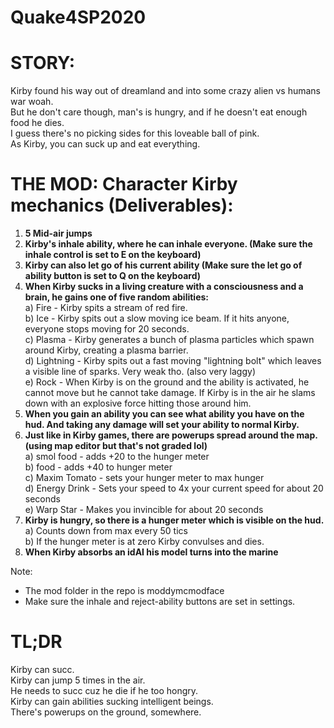 # Quake4SP2020

# STORY:
Kirby found his way out of dreamland and into some crazy alien vs humans war woah. <br />
But he don't care though, man's is hungry, and if he doesn't eat enough food he dies. <br />
I guess there's no picking sides for this loveable ball of pink.<br />
As Kirby, you can suck up and eat everything. <br />

# THE MOD: Character Kirby mechanics (Deliverables):
1) **5 Mid-air jumps**
2) **Kirby's inhale ability, where he can inhale everyone. (Make sure the inhale control is set to E on the keyboard)**
3) **Kirby can also let go of his current ability (Make sure the let go of ability button is set to Q on the keyboard)**
4) **When Kirby sucks in a living creature with a consciousness and a brain, he gains one of five random abilities:**<br />
   a) Fire - Kirby spits a stream of red fire.<br />
   b) Ice - Kirby spits out a slow moving ice beam. If it hits anyone, everyone stops moving for 20 seconds. <br />
   c) Plasma - Kirby generates a bunch of plasma particles which spawn around Kirby, creating a plasma barrier. <br />
   d) Lightning - Kirby spits out a fast moving "lightning bolt" which leaves a visible line of sparks. Very weak tho. (also very laggy)<br /> 
   e) Rock - When Kirby is on the ground and the ability is activated, he cannot move but he cannot take damage. If Kirby is in the air he slams down with an explosive force hitting those around him. <br />
5) **When you gain an ability you can see what ability you have on the hud. And taking any damage will set your ability to normal Kirby.**
6) **Just like in Kirby games, there are powerups spread around the map. (using map editor but that's not graded lol)**<br />
   a) smol food - adds +20 to the hunger meter<br />
   b) food - adds +40 to hunger meter<br />
   c) Maxim Tomato - sets your hunger meter to max hunger<br />
   d) Energy Drink - Sets your speed to 4x your current speed for about 20 seconds<br />
   e) Warp Star - Makes you invincible for about 20 seconds<br />
7) **Kirby is hungry, so there is a hunger meter which is visible on the hud.**<br />
   a) Counts down from max every 50 tics<br />
   b) If the hunger meter is at zero Kirby convulses and dies.<br />
8) **When Kirby absorbs an idAI his model turns into the marine** <br />

Note: 
- The mod folder in the repo is moddymcmodface
- Make sure the inhale and reject-ability buttons are set in settings.

# TL;DR<br />
Kirby can succ.<br />
Kirby can jump 5 times in the air.<br />
He needs to succ cuz he die if he too hongry.<br />
Kirby can gain abilities sucking intelligent beings.<br />
There's powerups on the ground, somewhere.<br />



   
